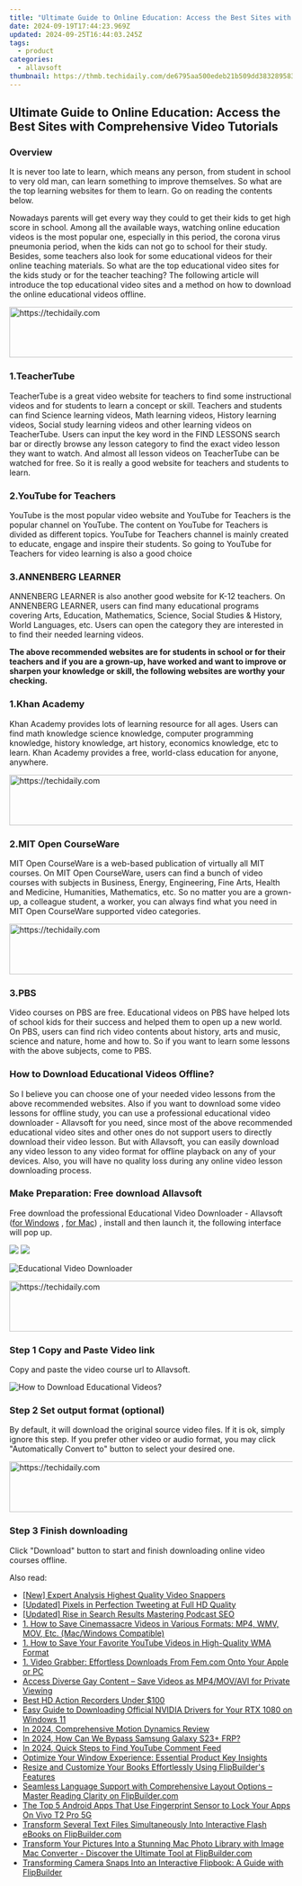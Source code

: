 ```yaml
---
title: "Ultimate Guide to Online Education: Access the Best Sites with Comprehensive Video Tutorials"
date: 2024-09-19T17:44:23.969Z
updated: 2024-09-25T16:44:03.245Z
tags:
  - product
categories:
  - allavsoft
thumbnail: https://thmb.techidaily.com/de6795aa500edeb21b509dd38328958388c423fd6f106f3aad361adc4196159e.jpg
---
```


## Ultimate Guide to Online Education: Access the Best Sites with Comprehensive Video Tutorials

### Overview

It is never too late to learn, which means any person, from student in school to very old man, can learn something to improve themselves. So what are the top learning websites for them to learn. Go on reading the contents below.

Nowadays parents will get every way they could to get their kids to get high score in school. Among all the available ways, watching online education videos is the most popular one, especially in this period, the corona virus pneumonia period, when the kids can not go to school for their study. Besides, some teachers also look for some educational videos for their online teaching materials. So what are the top educational video sites for the kids study or for the teacher teaching? The following article will introduce the top educational video sites and a method on how to download the online educational videos offline.

<!-- affiliate ads begin -->
<a href="https://appsumo.8odi.net/c/5597632/2132161/7443" target="_top" id="2132161">
  <img src="//a.impactradius-go.com/display-ad/7443-2132161" border="0" alt="https://techidaily.com" width="728" height="90"/>
</a>
<img height="0" width="0" src="https://appsumo.8odi.net/i/5597632/2132161/7443" style="position:absolute;visibility:hidden;" border="0" />
<!-- affiliate ads end -->

### 1.TeacherTube

TeacherTube is a great video website for teachers to find some instructional videos and for students to learn a concept or skill. Teachers and students can find Science learning videos, Math learning videos, History learning videos, Social study learning videos and other learning videos on TeacherTube. Users can input the key word in the FIND LESSONS search bar or directly browse any lesson category to find the exact video lesson they want to watch. And almost all lesson videos on TeacherTube can be watched for free. So it is really a good website for teachers and students to learn.

### 2.YouTube for Teachers

YouTube is the most popular video website and YouTube for Teachers is the popular channel on YouTube. The content on YouTube for Teachers is divided as different topics. YouTube for Teachers channel is mainly created to educate, engage and inspire their students. So going to YouTube for Teachers for video learning is also a good choice

### 3.ANNENBERG LEARNER

ANNENBERG LEARNER is also another good website for K-12 teachers. On ANNENBERG LEARNER, users can find many educational programs covering Arts, Education, Mathematics, Science, Social Studies & History, World Languages, etc. Users can open the category they are interested in to find their needed learning videos.

**The above recommended websites are for students in school or for their teachers and if you are a grown-up, have worked and want to improve or sharpen your knowledge or skill, the following websites are worthy your checking.**

### 1.Khan Academy

Khan Academy provides lots of learning resource for all ages. Users can find math knowledge science knowledge, computer programming knowledge, history knowledge, art history, economics knowledge, etc to learn. Khan Academy provides a free, world-class education for anyone, anywhere.

<!-- affiliate ads begin -->
<a href="https://appsumo.8odi.net/c/5597632/2144310/7443" target="_top" id="2144310">
  <img src="//a.impactradius-go.com/display-ad/7443-2144310" border="0" alt="https://techidaily.com" width="728" height="90"/>
</a>
<img height="0" width="0" src="https://appsumo.8odi.net/i/5597632/2144310/7443" style="position:absolute;visibility:hidden;" border="0" />
<!-- affiliate ads end -->

### 2.MIT Open CourseWare

MIT Open CourseWare is a web-based publication of virtually all MIT courses. On MIT Open CourseWare, users can find a bunch of video courses with subjects in Business, Energy, Engineering, Fine Arts, Health and Medicine, Humanities, Mathematics, etc. So no matter you are a grown-up, a colleague student, a worker, you can always find what you need in MIT Open CourseWare supported video categories.

<!-- affiliate ads begin -->
<a href="https://appsumo.8odi.net/c/5597632/2118311/7443" target="_top" id="2118311">
  <img src="//a.impactradius-go.com/display-ad/7443-2118311" border="0" alt="https://techidaily.com" width="728" height="90"/>
</a>
<img height="0" width="0" src="https://appsumo.8odi.net/i/5597632/2118311/7443" style="position:absolute;visibility:hidden;" border="0" />
<!-- affiliate ads end -->

### 3.PBS

Video courses on PBS are free. Educational videos on PBS have helped lots of school kids for their success and helped them to open up a new world. On PBS, users can find rich video contents about history, arts and music, science and nature, home and how to. So if you want to learn some lessons with the above subjects, come to PBS.

### How to Download Educational Videos Offline?

So I believe you can choose one of your needed video lessons from the above recommended websites. Also if you want to download some video lessons for offline study, you can use a professional educational video downloader - Allavsoft for you need, since most of the above recommended educational video sites and other ones do not support users to directly download their video lesson. But with Allavsoft, you can easily download any video lesson to any video format for offline playback on any of your devices. Also, you will have no quality loss during any online video lesson downloading process.

### Make Preparation: Free download Allavsoft

Free download the professional Educational Video Downloader - Allavsoft ([for Windows](https://tools.techidaily.com/allavsoft/products/) , [for Mac](https://tools.techidaily.com/allavsoft/products/)) , install and then launch it, the following interface will pop up.

[![](https://www.allavsoft.com/how-to/../images/how-to/free-download-win.jpg)](https://tools.techidaily.com/allavsoft/products/) [![](https://www.allavsoft.com/how-to/../images/how-to/free-download-mac.jpg)](https://tools.techidaily.com/allavsoft/products/)

![Educational Video Downloader](https://www.allavsoft.com/how-to/../images/allavsoft/screen-shot-600.jpg)

<!-- affiliate ads begin -->
<a href="https://ephamedtechinc.pxf.io/c/5597632/2137210/26400" target="_top" id="2137210">
  <img src="//a.impactradius-go.com/display-ad/26400-2137210" border="0" alt="https://techidaily.com" width="728" height="90"/>
</a>
<img height="0" width="0" src="https://ephamedtechinc.pxf.io/i/5597632/2137210/26400" style="position:absolute;visibility:hidden;" border="0" />
<!-- affiliate ads end -->

### Step 1 Copy and Paste Video link

Copy and paste the video course url to Allavsoft.

![How to Download Educational Videos?](https://www.allavsoft.com/how-to/../images/how-to/download-rtmp-video/download-rtmp-video.jpg)

### Step 2 Set output format (optional)

By default, it will download the original source video files. If it is ok, simply ignore this step. If you prefer other video or audio format, you may click "Automatically Convert to" button to select your desired one.

<!-- affiliate ads begin -->
<a href="https://appsumo.8odi.net/c/5597632/2144287/7443" target="_top" id="2144287">
  <img src="//a.impactradius-go.com/display-ad/7443-2144287" border="0" alt="https://techidaily.com" width="600" height="90"/>
</a>
<img height="0" width="0" src="https://appsumo.8odi.net/i/5597632/2144287/7443" style="position:absolute;visibility:hidden;" border="0" />
<!-- affiliate ads end -->

### Step 3 Finish downloading

Click "Download" button to start and finish downloading online video courses offline.

<ins class="adsbygoogle"
     style="display:block"
     data-ad-format="autorelaxed"
     data-ad-client="ca-pub-7571918770474297"
     data-ad-slot="1223367746"></ins>

<ins class="adsbygoogle"
     style="display:block"
     data-ad-client="ca-pub-7571918770474297"
     data-ad-slot="8358498916"
     data-ad-format="auto"
     data-full-width-responsive="true"></ins>

<span class="atpl-alsoreadstyle">Also read:</span>
<div><ul>
<li><a href="https://video-capture.techidaily.com/new-expert-analysis-highest-quality-video-snappers/"><u>[New] Expert Analysis Highest Quality Video Snappers</u></a></li>
<li><a href="https://twitter-clips.techidaily.com/updated-pixels-in-perfection-tweeting-at-full-hd-quality/"><u>[Updated] Pixels in Perfection Tweeting at Full HD Quality</u></a></li>
<li><a href="https://extra-support.techidaily.com/updated-rise-in-search-results-mastering-podcast-seo/"><u>[Updated] Rise in Search Results Mastering Podcast SEO</u></a></li>
<li><a href="https://fox-zaraz.techidaily.com/1-how-to-save-cinemassacre-videos-in-various-formats-mp4-wmv-mov-etc-macwindows-compatible/"><u>1. How to Save Cinemassacre Videos in Various Formats: MP4, WMV, MOV, Etc. (Mac/Windows Compatible)</u></a></li>
<li><a href="https://fox-zaraz.techidaily.com/1-how-to-save-your-favorite-youtube-videos-in-high-quality-wma-format/"><u>1. How to Save Your Favorite YouTube Videos in High-Quality WMA Format</u></a></li>
<li><a href="https://fox-zaraz.techidaily.com/1-video-grabber-effortless-downloads-from-femcom-onto-your-apple-or-pc/"><u>1. Video Grabber: Effortless Downloads From Fem.com Onto Your Apple or PC</u></a></li>
<li><a href="https://fox-zaraz.techidaily.com/access-diverse-gay-content-save-videos-as-mp4movavi-for-private-viewing/"><u>Access Diverse Gay Content – Save Videos as MP4/MOV/AVI for Private Viewing</u></a></li>
<li><a href="https://extra-tips.techidaily.com/best-hd-action-recorders-under-100/"><u>Best HD Action Recorders Under $100</u></a></li>
<li><a href="https://hardware-updates.techidaily.com/easy-guide-to-downloading-official-nvidia-drivers-for-your-rtx-1080-on-windows-11/"><u>Easy Guide to Downloading Official NVIDIA Drivers for Your RTX 1080 on Windows 11</u></a></li>
<li><a href="https://extra-resources.techidaily.com/in-2024-comprehensive-motion-dynamics-review/"><u>In 2024, Comprehensive Motion Dynamics Review</u></a></li>
<li><a href="https://android-frp.techidaily.com/in-2024-how-can-we-bypass-samsung-galaxy-s23plus-frp-by-drfone-android/"><u>In 2024, How Can We Bypass Samsung Galaxy S23+ FRP?</u></a></li>
<li><a href="https://fox-access.techidaily.com/in-2024-quick-steps-to-find-youtube-comment-feed/"><u>In 2024, Quick Steps to Find YouTube Comment Feed</u></a></li>
<li><a href="https://windows11.techidaily.com/optimize-your-window-experience-essential-product-key-insights/"><u>Optimize Your Window Experience: Essential Product Key Insights</u></a></li>
<li><a href="https://fox-zaraz.techidaily.com/resize-and-customize-your-books-effortlessly-using-flipbuilders-features/"><u>Resize and Customize Your Books Effortlessly Using FlipBuilder's Features</u></a></li>
<li><a href="https://fox-zaraz.techidaily.com/seamless-language-support-with-comprehensive-layout-options-master-reading-clarity-on-flipbuildercom/"><u>Seamless Language Support with Comprehensive Layout Options – Master Reading Clarity on FlipBuilder.com</u></a></li>
<li><a href="https://android-unlock.techidaily.com/the-top-5-android-apps-that-use-fingerprint-sensor-to-lock-your-apps-on-vivo-t2-pro-5g-by-drfone-android/"><u>The Top 5 Android Apps That Use Fingerprint Sensor to Lock Your Apps On Vivo T2 Pro 5G</u></a></li>
<li><a href="https://fox-zaraz.techidaily.com/transform-several-text-files-simultaneously-into-interactive-flash-ebooks-on-flipbuildercom/"><u>Transform Several Text Files Simultaneously Into Interactive Flash eBooks on FlipBuilder.com</u></a></li>
<li><a href="https://fox-zaraz.techidaily.com/transform-your-pictures-into-a-stunning-mac-photo-library-with-image-mac-converter-discover-the-ultimate-tool-at-flipbuildercom/"><u>Transform Your Pictures Into a Stunning Mac Photo Library with Image Mac Converter - Discover the Ultimate Tool at FlipBuilder.com</u></a></li>
<li><a href="https://fox-zaraz.techidaily.com/transforming-camera-snaps-into-an-interactive-flipbook-a-guide-with-flipbuilder/"><u>Transforming Camera Snaps Into an Interactive Flipbook: A Guide with FlipBuilder</u></a></li>
</ul></div>

